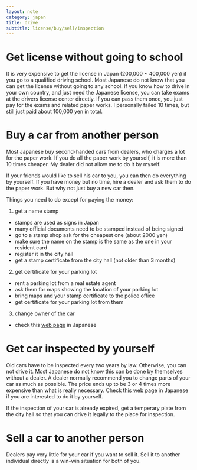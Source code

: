 ```yaml
---
layout: note
category: japan
title: drive
subtitle: license/buy/sell/inspection
---
```


Get license without going to school
===================================

It is very expensive to get the license in Japan (200,000 ~ 400,000 yen) if you
go to a qualified driving school. Most Japanese do not know that you can get
the license without going to any school. If you know how to drive in your own
country, and just need the Japanese license, you can take exams at the drivers
license center directly. If you can pass them once, you just pay for the exams
and related paper works. I personally failed 10 times, but still just paid
about 100,000 yen in total.


Buy a car from another person
=============================

Most Japanese buy second-handed cars from dealers, who charges a lot for the
paper work. If you do all the paper work by yourself, it is more than 10 times
cheaper. My dealer did not allow me to do it by myself.

If your friends would like to sell his car to you, you can then do everything
by yourself. If you have money but no time, hire a dealer and ask them to do
the paper work. But why not just buy a new car then.

Things you need to do except for paying the money:

1. get a name stamp
  * stamps are used as signs in Japan
  * many official documents need to be stamped instead of being signed
  * go to a stamp shop ask for the cheapest one (about 2000 yen)
  * make sure the name on the stamp is the same as the one in your resident card
  * register it in the city hall
  * get a stamp certificate from the city hall (not older than 3 months)
2. get certificate for your parking lot
  * rent a parking lot from a real estate agent
  * ask them for maps showing the location of your parking lot
  * bring maps and your stamp certificate to the police office
  * get certificate for your parking lot from them
3. change owner of the car
  * check this [web page][chng] in Japanese

[chng]: http://www.mlit.go.jp/jidosha/kensatoroku/toroku/trk04.htm


Get car inspected by yourself
=============================

Old cars have to be inspected every two years by law. Otherwise, you can not
drive it. Most Japanese do not know this can be done by themselves without a
dealer. A dealer normally recommend you to change parts of your car as much as
possible. The price ends up to be 3 or 4 times more expensive than what is
really necessary. Check [this web page][ins] in Japanese if you are interested
to do it by yourself.

[ins]: http://www.mlit.go.jp/jidosha/kensatoroku/kensa/index.htm

If the inspection of your car is already expired, get a temperary plate from
the city hall so that you can drive it legally to the place for inspection.

Sell a car to another person
============================

Dealers pay very little for your car if you want to sell it. Sell it to another
individual directly is a win-win situation for both of you.


